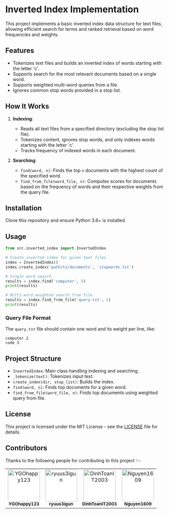 # Inverted Index Implementation

This project implements a basic inverted index data structure for text files, allowing efficient search for terms and ranked retrieval based on word frequencies and weights.

## Features

-   Tokenizes text files and builds an inverted index of words starting with the letter 'c'.
-   Supports search for the most relevant documents based on a single word.
-   Supports weighted multi-word queries from a file.
-   Ignores common stop words provided in a stop list.

## How It Works

1. **Indexing**:

    - Reads all text files from a specified directory (excluding the stop list file).
    - Tokenizes content, ignores stop words, and only indexes words starting with the letter 'c'.
    - Tracks frequency of indexed words in each document.

2. **Searching**:
    - `find(word, n)`: Finds the top `n` documents with the highest count of the specified word.
    - `find_from_file(word_file, n)`: Computes scores for documents based on the frequency of words and their respective weights from the query file.

## Installation

Clone this repository and ensure Python 3.6+ is installed.

## Usage

```python
from src.inverted_index import InvertedIndex

# Create inverted index for given text files
index = InvertedIndex()
index.create_index('path/to/documents', 'stopwords.txt')

# Single word search
results = index.find('computer', 5)
print(results)

# Multi-word weighted search from file
results = index.find_from_file('query.txt', 5)
print(results)
```

### Query File Format

The `query.txt` file should contain one word and its weight per line, like:

```text
computer 2
code 3
```

## Project Structure

-   `InvertedIndex`: Main class handling indexing and searching.
-   `_tokenize(text)`: Tokenizes input text.
-   `create_index(dir, stop_list)`: Builds the index.
-   `find(word, n)`: Finds top documents for a given word.
-   `find_from_file(word_file, n)`: Finds top documents using weighted query from file.

## License

This project is licensed under the MIT License - see the [LICENSE](LICENSE) file for details.

## Contributors

Thanks to the following people for contributing to this project ✨:

<table>
    <tr>
        <td align="center">
            <a href="https://github.com/YGOhappy123">
                <img 
                    src="https://avatars.githubusercontent.com/u/90592072?v=4"
                    alt="YGOhappy123" width="100px;" height="100px;" 
                    style="border-radius: 4px; background: #fff;"
                /><br />
                <sub><b>YGOhappy123</b></sub>
            </a>
        </td>
        <td align="center">
            <a href="https://github.com/ryuus3igun">
                <img 
                    src="https://avatars.githubusercontent.com/u/126484739?v=4"
                    alt="ryuus3igun" width="100px;" height="100px;"                 
                    style="border-radius: 4px; background: #fff;"
                /><br />
                <sub><b>ryuus3igun</b></sub>
            </a>
        </td>
        <td align="center">
            <a href="https://github.com/DinhToanIT2003">
                <img 
                    src="https://avatars.githubusercontent.com/u/126399422?v=4"
                    alt="DinhToanIT2003" width="100px;" height="100px;"                 
                    style="border-radius: 4px; background: #fff;"
                /><br />
                <sub><b>DinhToanIT2003</b></sub>
            </a>
        </td>
        <td align="center">
            <a href="https://github.com/Nguyen1609">
                <img 
                    src="https://avatars.githubusercontent.com/u/126648891?v=4"
                    alt="Nguyen1609" width="100px;" height="100px;"
                    style="border-radius: 4px; background: #fff;"
                /><br />
                <sub><b>Nguyen1609</b></sub>
            </a>
        </td>
    </tr>
</table>
